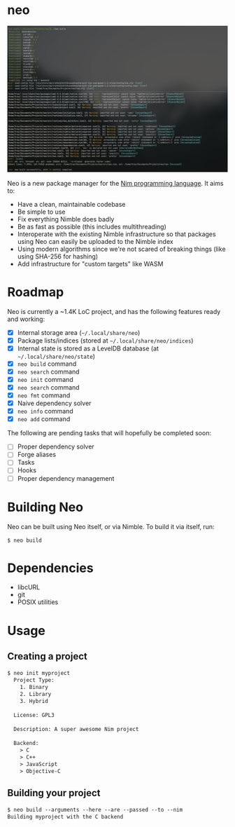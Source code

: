 # neo
![An image of Neo compiling itself](assets/neo-compile.jpg)

Neo is a new package manager for the [Nim programming language](https://nim-lang.org). It aims to:
- Have a clean, maintainable codebase
- Be simple to use
- Fix everything Nimble does badly
- Be as fast as possible (this includes multithreading)
- Interoperate with the existing Nimble infrastructure so that packages using Neo can easily be uploaded to the Nimble index
- Using modern algorithms since we're not scared of breaking things (like using SHA-256 for hashing)
- Add infrastructure for "custom targets" like WASM

# Roadmap
Neo is currently a ~1.4K LoC project, and has the following features ready and working:
- [X] Internal storage area (`~/.local/share/neo`)
- [X] Package lists/indices (stored at `~/.local/share/neo/indices`)
- [X] Internal state is stored as a LevelDB database (at `~/.local/share/neo/state`)
- [X] `neo build` command
- [X] `neo search` command
- [X] `neo init` command
- [X] `neo search` command
- [X] `neo fmt` command
- [X] Naive dependency solver
- [X] `neo info` command
- [X] `neo add` command

The following are pending tasks that will hopefully be completed soon:
- [ ] Proper dependency solver
- [ ] Forge aliases
- [ ] Tasks
- [ ] Hooks
- [ ] Proper dependency management

# Building Neo
Neo can be built using Neo itself, or via Nimble. To build it via itself, run:
```
$ neo build
```

# Dependencies
- libcURL
- git
- POSIX utilities

# Usage
## Creating a project
```command
$ neo init myproject
  Project Type:
    1. Binary
    2. Library
    3. Hybrid
  
  License: GPL3

  Description: A super awesome Nim project

  Backend:
    > C
    > C++
    > JavaScript
    > Objective-C
```

## Building your project
```command
$ neo build --arguments --here --are --passed --to --nim
Building myproject with the C backend
```
